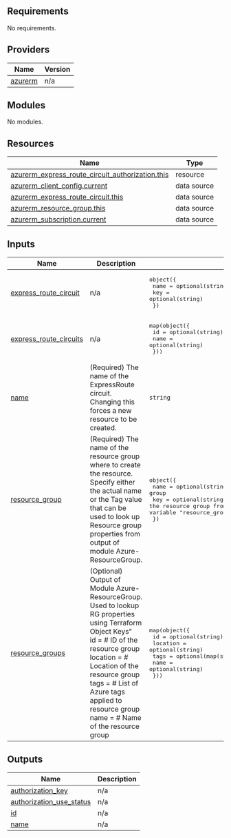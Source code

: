 <!-- BEGIN_TF_DOCS -->
## Requirements

No requirements.

## Providers

| Name | Version |
|------|---------|
| <a name="provider_azurerm"></a> [azurerm](#provider\_azurerm) | n/a |

## Modules

No modules.

## Resources

| Name | Type |
|------|------|
| [azurerm_express_route_circuit_authorization.this](https://registry.terraform.io/providers/hashicorp/azurerm/latest/docs/resources/express_route_circuit_authorization) | resource |
| [azurerm_client_config.current](https://registry.terraform.io/providers/hashicorp/azurerm/latest/docs/data-sources/client_config) | data source |
| [azurerm_express_route_circuit.this](https://registry.terraform.io/providers/hashicorp/azurerm/latest/docs/data-sources/express_route_circuit) | data source |
| [azurerm_resource_group.this](https://registry.terraform.io/providers/hashicorp/azurerm/latest/docs/data-sources/resource_group) | data source |
| [azurerm_subscription.current](https://registry.terraform.io/providers/hashicorp/azurerm/latest/docs/data-sources/subscription) | data source |

## Inputs

| Name | Description | Type | Default | Required |
|------|-------------|------|---------|:--------:|
| <a name="input_express_route_circuit"></a> [express\_route\_circuit](#input\_express\_route\_circuit) | n/a | <pre>object({<br>    name = optional(string)<br>    key  = optional(string)<br>  })</pre> | n/a | yes |
| <a name="input_express_route_circuits"></a> [express\_route\_circuits](#input\_express\_route\_circuits) | n/a | <pre>map(object({<br>    id   = optional(string)<br>    name = optional(string)<br>  }))</pre> | `{}` | no |
| <a name="input_name"></a> [name](#input\_name) | (Required) The name of the ExpressRoute circuit. Changing this forces a new resource to be created. | `string` | n/a | yes |
| <a name="input_resource_group"></a> [resource\_group](#input\_resource\_group) | (Required) The name of the resource group where to create the resource. Specify either the actual name or the Tag value that can be used to look up Resource group properties from output of module Azure-ResourceGroup. | <pre>object({<br>    name = optional(string) # Name of the resource group<br>    key  = optional(string) # Terraform Object Key to use to find the resource group from output of module Azure-ResourceGroup supplied to variable "resource_groups"<br>  })</pre> | n/a | yes |
| <a name="input_resource_groups"></a> [resource\_groups](#input\_resource\_groups) | (Optional) Output of Module Azure-ResourceGroup. Used to lookup RG properties using Terraform Object Keys"<br>    id       = # ID of the resource group<br>    location = # Location of the resource group<br>    tags     = # List of Azure tags applied to resource group<br>    name     = # Name of the resource group | <pre>map(object({<br>    id       = optional(string)<br>    location = optional(string)<br>    tags     = optional(map(string))<br>    name     = optional(string)<br>  }))</pre> | `{}` | no |

## Outputs

| Name | Description |
|------|-------------|
| <a name="output_authorization_key"></a> [authorization\_key](#output\_authorization\_key) | n/a |
| <a name="output_authorization_use_status"></a> [authorization\_use\_status](#output\_authorization\_use\_status) | n/a |
| <a name="output_id"></a> [id](#output\_id) | n/a |
| <a name="output_name"></a> [name](#output\_name) | n/a |
<!-- END_TF_DOCS -->